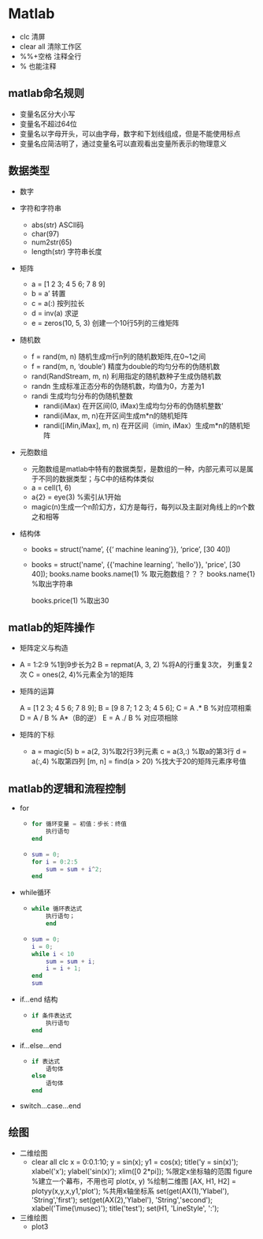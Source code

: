 # Matlab

- clc 清屏
- clear all 清除工作区
- \%%+空格 注释全行
- % 也能注释

## matlab命名规则

- 变量名区分大小写
- 变量名不超过64位
- 变量名以字母开头，可以由字母，数字和下划线组成，但是不能使用标点
- 变量名应简洁明了，通过变量名可以直观看出变量所表示的物理意义

## 数据类型

- 数字
- 字符和字符串
  - abs(str)  ASCII码
  - char(97) 
  - num2str(65)
  - length(str) 字符串长度
- 矩阵
  - a = [1 2 3; 4 5 6; 7 8 9]
  - b = a’ 转置
  - c = a(:) 按列拉长
  - d = inv(a) 求逆
  - e = zeros(10, 5, 3) 创建一个10行5列的三维矩阵
- 随机数
  - f = rand(m, n) 随机生成m行n列的随机数矩阵,在0~1之间
  - f = rand(m, n, ‘double’) 精度为double的均匀分布的伪随机数
  - rand(RandStream, m, n) 利用指定的随机数种子生成伪随机数
  - randn 生成标准正态分布的伪随机数，均值为0，方差为1
  - randi 生成均匀分布的伪随机整数
    - randi(iMax) 在开区间(0, iMax)生成均匀分布的伪随机整数‘
    - randi(iMax, m, n)在开区间生成m*n的随机矩阵
    - randi([iMin,iMax], m, n) 在开区间（imin, iMax）生成m*n的随机矩阵
- 元胞数组
  - 元胞数组是matlab中特有的数据类型，是数组的一种，内部元素可以是属于不同的数据类型；与C中的结构体类似
  - a = cell(1, 6)
  - a{2} = eye(3) %索引从1开始
  - magic(n)生成一个n阶幻方，幻方是每行，每列以及主副对角线上的n个数之和相等

- 结构体

  - books = struct(‘name’, {{‘ machine leaning’}}, ‘price’, [30 40])

  - books = struct('name', {{'machine learning', 'hello'}}, 'price', [30 40]);
    books.name
    books.name(1) % 取元胞数组？？？
    books.name{1} %取出字符串

    books.price(1) %取出30

## matlab的矩阵操作

- 矩阵定义与构造

- A = 1:2:9 %1到9步长为2
  B = repmat(A, 3, 2) %将A的行重复3次， 列重复2次
  C = ones(2, 4)%元素全为1的矩阵

- 矩阵的运算

  A = [1 2 3; 4 5 6; 7 8 9];
  B = [9 8 7; 1 2 3; 4 5 6];
  C = A .* B %对应项相乘
  D = A / B % A*（B的逆）
  E = A ./ B % 对应项相除

- 矩阵的下标
  - a = magic(5)
    b = a(2, 3)%取2行3列元素
    c = a(3,:) %取a的第3行
    d = a(:,4) %取第四列
    [m, n] = find(a > 20) %找大于20的矩阵元素序号值

## matlab的逻辑和流程控制

- for

  - ```matlab
    for 循环变量 = 初值：步长：终值
    	执行语句
    end
    ```

  - ```matlab
    sum = 0;
    for i = 0:2:5
        sum = sum + i^2;
    end
    ```

- while循环

  - ```matlab
    while 循环表达式
        执行语句；
        end
    ```

  - ```matlab
    sum = 0;
    i = 0;
    while i < 10
        sum = sum + i;
        i = i + 1;
    end
    sum
    ```

- if…end 结构

  - ```matlab
    if 条件表达式
    	执行语句
    end
    ```

- if…else…end

  - ```matlab
    if 表达式
    	语句体
    else
    	语句体
    end
    ```

- switch…case…end

## 绘图

- 二维绘图
  - clear all
    clc
    x = 0:0.1:10;
    y = sin(x);
    y1 = cos(x);
    title('y = sin(x)');
    xlabel('x');
    ylabel('sin(x)');
    xlim([0 2*pi]); %限定x坐标轴的范围
    figure %建立一个幕布，不用也可
    plot(x, y) %绘制二维图
    [AX, H1, H2] = plotyy(x,y,x,y1,'plot'); %共用x轴坐标系
    set(get(AX(1),'Ylabel'), 'String','first');
    set(get(AX(2),'Ylabel'), 'String','second');
    xlabel('Time(\musec)');
    title('test');
    set(H1, 'LineStyle', ':');
- 三维绘图
  - plot3